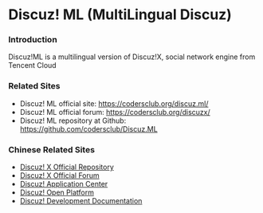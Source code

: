 # Discuz! ML (MultiLingual Discuz)

### **Introduction**

Discuz!ML is a multilingual version of Discuz!X, social network engine from Tencent Cloud 

### **Related Sites**
 
- Discuz! ML official site: https://codersclub.org/discuz.ml/
- Discuz! ML official forum: https://codersclub.org/discuzx/
- Discuz! ML repository at Github: https://github.com/codersclub/Discuz.ML

### **Chinese Related Sites**

- [Discuz! X Official Repository](https://gitee.com/Discuz/DiscuzX.git)
- [Discuz! X Official Forum](https://www.discuz.net/)
- [Discuz! Application Center](https://addon.dismall.com/)
- [Discuz! Open Platform](https://open.dismall.com/)
- [Discuz! Development Documentation](https://open.dismall.com/?ac=document&page=dev)
